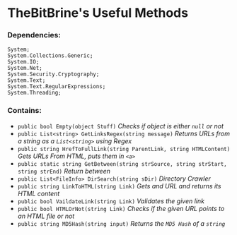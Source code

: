 # TheBitBrine's Useful Methods


### Dependencies:
```
System;
System.Collections.Generic;
System.IO;
System.Net;
System.Security.Cryptography;
System.Text;
System.Text.RegularExpressions;
System.Threading;
```
### Contains:
* `public bool Empty(object Stuff)` *Checks if object is either `null` or not*
* `public List<string> GetLinksRegex(string message)` *Returns URLs from a string as a `List<string>` using Regex*
* `public string HrefToFullLink(string ParentLink, string HTMLContent)` *Gets URLs From HTML, puts them in `<a>`*
* `public static string GetBetween(string strSource, string strStart, string strEnd)` *Return between*
* `public List<FileInfo> DirSearch(string sDir)` *Directory Crawler*
* `public string LinkToHTML(string Link)` *Gets and URL and returns its HTML content*
* `public bool VaildateLink(string Link)` *Validates the given link*
* `public bool HTMLOrNot(string Link)` *Checks if the given URL points to an HTML file or not*
* `public string MD5Hash(string input)` *Returns the `MD5 Hash` of a `string`*
